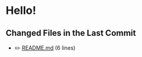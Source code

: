 # Hello!

<!-- CHANGED_FILES_START -->
## Changed Files in the Last Commit
- ✏️ [README.md](./README.md) (6 lines)
<!-- CHANGED_FILES_END -->

